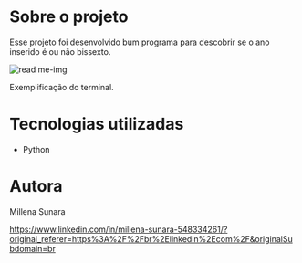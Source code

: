 # Sobre o projeto
Esse projeto foi desenvolvido bum programa para descobrir se o ano inserido é ou não bissexto.

![read me-img](https://github.com/millenasunara/Ano-Bissexto/assets/148871283/184d3724-534c-4300-9481-ffd668a73b59)

Exemplificação do terminal.

# Tecnologias utilizadas
- Python 
  
# Autora

Millena Sunara

https://www.linkedin.com/in/millena-sunara-548334261/?original_referer=https%3A%2F%2Fbr%2Elinkedin%2Ecom%2F&originalSubdomain=br
